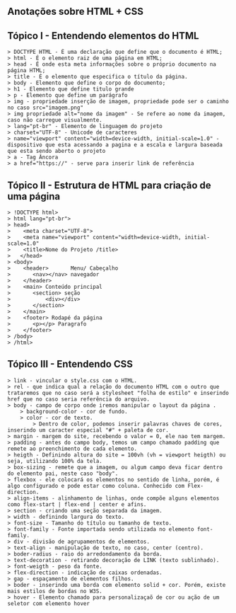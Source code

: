 ## Anotações sobre HTML + CSS

## Tópico I - Entendendo elementos do HTML
    
    > DOCTYPE HTML - É uma declaração que define que o documento é HTML;
    > html - É o elemento raiz de uma página em HTML;
    > head - É onde esta meta informações sobre o próprio documento na página HTML;
    > title - É o elemento que especifica o título da página.
    > body - Elemento que define o corpo do documento;
    > h1 - Elemento que define titulo grande
    > p - Elemento que define um parágrafo
    > img - propriedade inserção de imagem, propriedade pode ser o caminho no caso src="imagem.png"
    > img propriedade alt="nome da imagem" - Se refere ao nome da imagem, caso não carregue visualmente.
    > lang="pt-br" - Elemento de linguagem do projeto
    > charset="UTF-8" - Unicode de caracteres
    > name="viewport" content="width=device-width, initial-scale=1.0" - dispositivo que esta acessando a pagina e a escala e largura baseada que esta sendo aberto o projeto
    > a - Tag Âncora
    > a href="https://" - serve para inserir link de referência

## Tópico II - Estrutura de HTML para criação de uma página

    > !DOCTYPE html> 
    > html lang="pt-br">
    > head>
    >    <meta charset="UTF-8">
    >    <meta name="viewport" content="width=device-width, initial-scale=1.0"
    >    <title>Nome do Projeto /title>
    >   </head>
    > <body>
    >    <header>       Menu/ Cabeçalho
    >       <nav></nav> navegador
    >    </header> 
    >    <main> Conteúdo principal
    >       <section> seção
    >           <div></div>
    >       </section>
    >    </main> 
    >    <footer> Rodapé da página
    >       <p></p> Paragrafo
    >    </footer>     
    > /body>
    > /html>

## Tópico III - Entendendo CSS

    > link - vincular o style.css com o HTML.
    > rel - que indica qual a relação do documento HTML com o outro que trataremos que no caso será a stylesheet "folha de estilo" e inserindo href que no caso seria referência do arquivo.
    > body - campo de corpo onde iremos manipular o layout da página .
        > background-color - cor de fundo.
        > color - cor de texto.
            > Dentro de color, podemos inserir palavras chaves de cores, inserindo um caracter especial "#" + paleta de cor.
    > margin - margem do site, recebendo o valor = 0, ele nao tem margem.
    > padding - antes do campo body, temos um campo chamado padding que remete ao preenchimento de cada elemento.
    > heigth - Definindo altura do site = 100vh (vh = viewport heigth) ou seja, utilizando 100% da tela.
    > box-sizing - remete que a imagem, ou algum campo deva ficar dentro do elemento pai, neste caso "body".
    > flexbox - ele colocará os elementos no sentido de linha, porém, é algo configurado e pode estar como coluna. Conhecido com Flex-direction.
    > align-items - alinhamento de linhas, onde compõe alguns elementos como flex-start | flex-end | center e afins.
    > section - criando uma seção separada da imagem.
    > width - definindo largura do texto.
    > font-size - Tamanho do título ou tamanho de texto.
    > font-family - Fonte importada sendo utilizada no elemento font-family.
    > div - divisão de agrupamentos de elementos.
    > text-align - manipulação de texto, no caso, center (centro).
    > boder-radius - raio do arredondamento da borda.
    > text-decoration - retirando decoração de LINK (texto sublinhado).
    > font-weigth - peso da fonte.
    > flex-direction - indicação de caixas ordenadas. 
    > gap - espaçamento de elementos filhos.
    > boder - inserindo uma borda com elemento solid + cor. Porém, existe mais estilos de bordas no W3S.
    > hover - Elemento chamado para personalizaçaõ de cor ou ação de um seletor com elemento hover